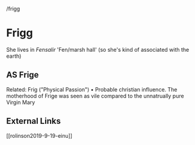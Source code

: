 /frigg

# Frigg

She lives in *Fensalir* 'Fen/marsh hall' (so she's kind of associated with the earth)

## AS Frige
Related: Frig ("Physical Passion")
	• Probable christian influence. The motherhood of Frige was seen as vile compared to the unnatrually pure Virgin Mary

## External Links
[[rolinson2019-9-19-einu]]